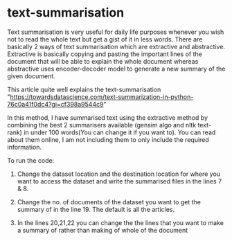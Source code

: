 # text-summarisation

Text summarisation is very useful for daily life purposes whenever you wish not to read the whole text but get a gist of it in less words. There are basically 2 ways of text summarisation which are extractive and abstractive.
Extractive is basically copying and pasting the important lines of the document that will be able to explain the whole document whereas abstractive uses encoder-decoder model to generate a new summary of the given document.

This article quite well explains the text-summarisation "https://towardsdatascience.com/text-summarization-in-python-76c0a41f0dc4?gi=cf398a9544c9"

In this method, I have summarised text using the extractive method by combining the best 2 summarisers available (gensim algo and nltk text-rank) in under 100 words(You can change it if you want to). You can read about them online, I am not including them to only include the required information.

To run the code:

1) Change the dataset location and the destination location for where you want to access the dataset and write the summarised files in the lines 7 & 8.

2) Change the no. of documents of the dataset you want to get the summary of in the line 19. The default is all the articles.

3) In the lines 20,21,22 you can change the the lines that you want to make a summary of rather than making of whole of the document


